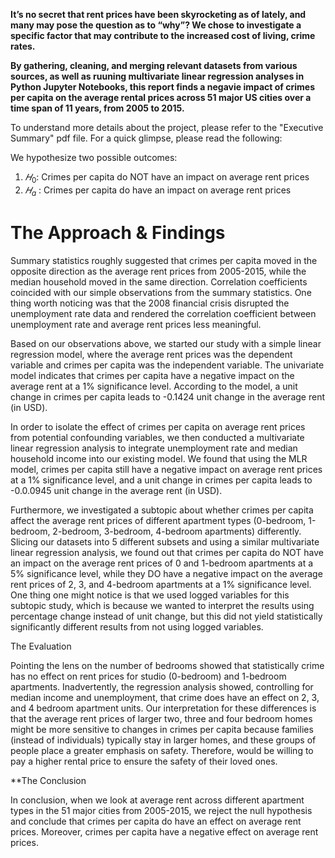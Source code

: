   **It’s no secret that rent prices have been skyrocketing as of lately, and many may pose the question as to “why”? We chose to investigate a specific factor that may contribute to the increased cost of living, crime rates.** 
  
  **By gathering, cleaning, and merging relevant datasets from various sources, as well as ruuning multivariate linear regression analyses in Python Jupyter Notebooks, this report finds a negavie impact of crimes per capita on the average rental prices across 51 major US cities over a time span of 11 years, from 2005 to 2015.**

To understand more details about the project, please refer to the "Executive Summary" pdf file. For a quick glimpse, please read the following:

We hypothesize two possible outcomes:
1. $𝐻_0$: Crimes per capita do NOT have an impact on average rent prices
2. $𝐻_a$ : Crimes per capita do have an impact on average rent prices

# The Approach & Findings
Summary statistics roughly suggested that crimes per capita moved in the opposite direction as the average rent prices from 2005-2015, while the median household moved in the same direction. Correlation coefficients coincided with our simple observations from the summary statistics. One thing worth noticing was that the 2008 financial crisis disrupted the unemployment rate data and rendered the correlation coefficient between unemployment rate and
average rent prices less meaningful.

 Based on our observations above, we started our study with a simple linear regression model, where the average rent prices was the dependent variable and crimes per capita was the
independent variable. The univariate model indicates that crimes per capita have a negative
impact on the average rent at a 1% significance level. According to the model, a unit change in
crimes per capita leads to -0.1424 unit change in the average rent (in USD).

In order to isolate the effect of crimes per capita on average rent prices from potential
confounding variables, we then conducted a multivariate linear regression analysis to integrate
unemployment rate and median household income into our existing model. We found that using
the MLR model, crimes per capita still have a negative impact on average rent prices at a 1%
significance level, and a unit change in crimes per capita leads to -0.0.0945 unit change in the
average rent (in USD).

Furthermore, we investigated a subtopic about whether crimes per capita affect the
average rent prices of different apartment types (0-bedroom, 1-bedroom, 2-bedroom, 3-bedroom,
4-bedroom apartments) differently. Slicing our datasets into 5 different subsets and using a
similar multivariate linear regression analysis, we found out that crimes per capita do NOT have
an impact on the average rent prices of 0 and 1-bedroom apartments at a 5% significance level,
while they DO have a negative impact on the average rent prices of 2, 3, and 4-bedroom
apartments at a 1% significance level. One thing one might notice is that we used logged
variables for this subtopic study, which is because we wanted to interpret the results using
percentage change instead of unit change, but this did not yield statistically significantly different
results from not using logged variables.

The Evaluation

Pointing the lens on the number of bedrooms showed that statistically crime has no effect
on rent prices for studio (0-bedroom) and 1-bedroom apartments. Inadvertently, the regression
analysis showed, controlling for median income and unemployment, that crime does have an
effect on 2, 3, and 4 bedroom apartment units.
Our interpretation for these differences is that the average rent prices of larger two, three
and four bedroom homes might be more sensitive to changes in crimes per capita because
families (instead of individuals) typically stay in larger homes, and these groups of people place
a greater emphasis on safety. Therefore, would be willing to pay a higher rental price to ensure
the safety of their loved ones.

**The Conclusion

In conclusion, when we look at average rent across different apartment types in the 51
major cities from 2005-2015, we reject the null hypothesis and conclude that crimes per capita
do have an effect on average rent prices. Moreover, crimes per capita have a negative effect on
average rent prices.
